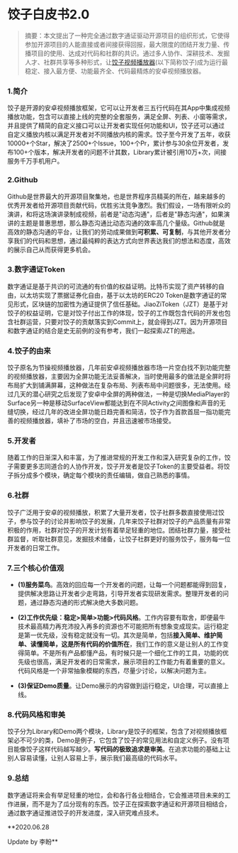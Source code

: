# 饺子白皮书2.0

> 摘要：本文提出了一种完全通过数字通证驱动开源项目的组织形式，它使得参加开源项目的人能直接或者间接获得回报，最大限度的团结开发力量、传播项目的使用、达成对代码和社群的共识。通过多人协作、深耕技术、发掘人才、社群共享等多种形式，让[饺子视频播放器](https://github.com/Jzvd/JiaoZiVideoPlayer)(以下简称饺子)成为运行最稳定、接入最方便、功能最齐全、代码最精炼的安卓视频播放器。

### 1.简介

饺子是开源的安卓视频播放框架，它可以让开发者三五行代码在其App中集成视频播放功能，包含可以直接上线的完整的全套服务，满足全屏、列表、小窗等需求，并且提供了精简的自定义接口可以让开发者实现任何功能和UI，饺子还可以通过自定义播放内核以满足开发者对不同播放内核的需求。饺子至今开发了五年，收获10000+个Star，解决了2500+个Issue，100+个Pr，累计参与30余位开发者，发布100+个版本，解决开发者的问题不计其数，Library累计被引用10万+次，间接服务千万手机用户。

### 2.Github

Github是世界最大的开源项目聚集地，也是世界程序员精英的所在，越来越多的优秀开发者给开源项目贡献代码，优胜劣汰竞争激烈。我们假设，一场有限听众的演讲，和将这场演讲录制成视频，前者是"动态沟通"，后者是"静态沟通"，如果演讲的主题是普惠思想，那么静态沟通比动态沟通的效率高几个量级。Github就是高效的静态沟通的平台，让我们的劳动成果做到**可积累、可复制**，与其他开发者分享我们的代码和思想，通过最纯粹的表达方式向世界表达我们的想法和态度，高效的展示自己从而获得更多机会。

### 3.数字通证Token

数字通证是基于共识的可流通的有价值的权益证明。比特币实现了资产转移的自由，以太坊实现了票据证券化自由，基于以太坊的ERC20 Token是数字通证的常见形式，区块链的加密性为通证提供了信任基础。JiaoZiToken（JZT）是基于对饺子的权益证明，它是对饺子付出工作的体现，饺子的工作既包含代码的开发也包含社群运营，只要对饺子的贡献落实到Commit上，就会得到JZT。因为开源项目和数字通证的结合是史无前例的没有参考，我们一起探索JZT的用途。

### 4.饺子的由来

饺子原名为节操视频播放器，几年前安卓视频播放器市场一片空白找不到功能完整的视频播放器，主要因为全屏功能无法妥善解决，当时使用最多的做法是全屏时将布局扩大到铺满屏幕，这种做法在复杂布局、列表布局中问题很多，无法使用。经过几天的潜心研究之后发现了安卓中全屏的两种做法，一种是切换MediaPlayer的Surface另一种是移动SurfaceView都能达到在不同Activity之间图像和声音的无缝切换，经过几年的改进全屏功能日趋完善和简洁，饺子作为首款首屈一指功能完善的视频播放器，填补了市场的空白，并且迅速被市场接受。

### 5.开发者

随着工作的日渐深入和丰富，为了推进常规的开发工作和深入研究复杂的工作，饺子需要更多志同道合的人协作开发，饺子开发者是饺子Token的主要受益者。将饺子拆分成多个模块，确定每个模块的责任编辑，做自己熟悉的事情。

### 6.社群

饺子广泛用于安卓的视频播放，积累了大量开发者，饺子社群多数直接使用过饺子，参与饺子的讨论并影响饺子的发展，几年来饺子社群对饺子的产品质量有非常积极的作用，社群对饺子的开发计划有着举足轻重的地位。团结社群力量，接受社群监督，听取社群意见，发掘技术储备，让饺子社群更好的服务饺子，服务每一位开发者的日常工作。

### 7.三个核心价值观

* **(1)服务菜鸟**。高效的回应每一个开发者的问题，让每一个问题都能得到回复，提供解决思路让开发者少走弯路，引导开发者实现研发需求。整理开发者的问题，通过静态沟通的形式解决绝大多数问题。

* **(2)工作优先级：稳定>简单>功能>代码风格**。工作内容要有取舍，即便最牛技术最高精力再充沛投入再多的资源也不可能把所有想象变成现实。运行稳定是第一优先级，没有稳定就没有一切。其次是简单，包括**接入简单、维护简单、读懂简单，这是所有代码的价值所在**，我们工作的意义是让别人的工作变得简单。不是所有产品都懂产品，有时候只是一个细化工作的工具，功能的优先级也很高，满足开发者的日常需求，展示项目的工作能力有着重要的意义。代码风格是一个非常抽象模糊的东西，尽量少讨论，以解决问题为主。

* **(3)保证Demo质量**。让Demo展示的内容做到运行稳定，UI合理，可以直接上线。

### 8.代码风格和审美

饺子分为Library和Demo两个模块，Library是饺子的框架，包含了对视频播放框架必不可少的类，Demo是例子，它包含了饺子的常见用法和自定义例子。没有项目能像饺子这样代码越写越少。**写代码的极致追求是审美**。在追求功能的基础上让别人容易读懂，让别人容易上手，展示我们最高级的代码水平。

### 9.总结

数字通证将来会有举足轻重的地位，会和各行各业相结合，它会推进项目未来的工作进展，而不是为了瓜分现有的东西。饺子正在探索数字通证和开源项目相结合，通过数字通证推进饺子的开发进度，深入研究难点技术。


**2020.06.28

Update by 李盼**
